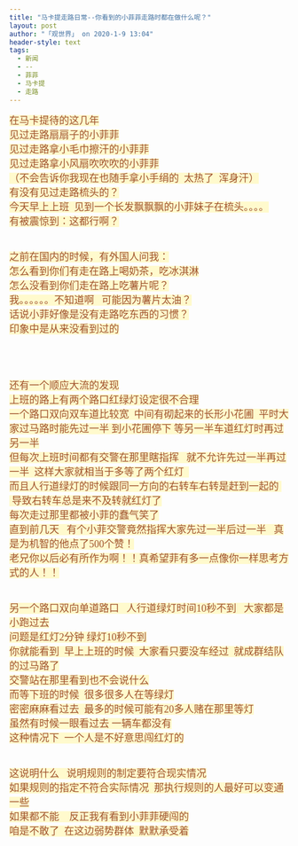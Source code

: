 ```yaml
---
title: "马卡提走路日常--你看到的小菲菲走路时都在做什么呢？"
layout: post
author: "「观世界」 on 2020-1-9 13:04"
header-style: text
tags:
  - 新闻
  - --
  - 菲菲
  - 马卡提
  - 走路
---
```


<head></head>
<body>
 <font face="新宋体"><font size="4"><font color="#a0522d"><font style="background-color:lemonchiffon">在马卡提待的这几年</font></font></font></font>
 <br> 
 <font face="新宋体"><font size="4"><font color="#a0522d"><font style="background-color:lemonchiffon">见过走路扇扇子的小菲菲</font></font></font></font>
 <br> 
 <font face="新宋体"><font size="4"><font color="#a0522d"><font style="background-color:lemonchiffon">见过走路拿小毛巾擦汗的小菲菲</font></font></font></font>
 <br> 
 <font face="新宋体"><font size="4"><font color="#a0522d"><font style="background-color:lemonchiffon">见过走路拿小风扇吹吹吹的小菲菲</font></font></font></font>
 <br> 
 <font face="新宋体"><font size="4"><font color="#a0522d"><font style="background-color:lemonchiffon">（不会告诉你我现在也随手拿小手绢的&nbsp;&nbsp;太热了&nbsp;&nbsp;浑身汗）</font></font></font></font>
 <br> 
 <font face="新宋体"><font size="4"><font color="#a0522d"><font style="background-color:lemonchiffon">有没有见过走路梳头的？</font></font></font></font>
 <br> 
 <font face="新宋体"><font size="4"><font color="#a0522d"><font style="background-color:lemonchiffon">今天早上上班&nbsp;&nbsp;见到一个长发飘飘飘的小菲妹子在梳头。。。。</font></font></font></font>
 <br> 
 <font face="新宋体"><font size="4"><font color="#a0522d"><font style="background-color:lemonchiffon">有被震惊到：这都行啊？</font></font></font></font>
 <br> 
 <font face="新宋体"><font size="4"><font color="#a0522d"><font style="background-color:lemonchiffon"><br> </font></font></font></font>
 <br> 
 <font face="新宋体"><font size="4"><font color="#a0522d"><font style="background-color:lemonchiffon">之前在国内的时候，有外国人问我：</font></font></font></font>
 <br> 
 <font face="新宋体"><font size="4"><font color="#a0522d"><font style="background-color:lemonchiffon">怎么看到你们有走在路上喝奶茶，吃冰淇淋</font></font></font></font>
 <br> 
 <font face="新宋体"><font size="4"><font color="#a0522d"><font style="background-color:lemonchiffon">怎么没看到你们走在路上吃薯片呢？</font></font></font></font>
 <br> 
 <font face="新宋体"><font size="4"><font color="#a0522d"><font style="background-color:lemonchiffon">我。。。。。。不知道啊&nbsp; &nbsp;可能因为薯片太油？</font></font></font></font>
 <br> 
 <font face="新宋体"><font size="4"><font color="#a0522d"><font style="background-color:lemonchiffon">话说小菲好像是没有走路吃东西的习惯？</font></font></font></font>
 <br> 
 <font face="新宋体"><font size="4"><font color="#a0522d"><font style="background-color:lemonchiffon">印象中是从来没看到过的</font></font></font></font>
 <br> 
 <font face="新宋体"><font size="4"><font color="#a0522d"><font style="background-color:lemonchiffon"><br> </font></font></font></font>
 <br> 
 <font face="新宋体"><font size="4"><font color="#a0522d"><font style="background-color:lemonchiffon"><br> </font></font></font></font>
 <br> 
 <font face="新宋体"><font size="4"><font color="#a0522d"><font style="background-color:lemonchiffon">还有一个顺应大流的发现</font></font></font></font>
 <br> 
 <font face="新宋体"><font size="4"><font color="#a0522d"><font style="background-color:lemonchiffon">上班的路上有两个路口红绿灯设定很不合理</font></font></font></font>
 <br> 
 <font face="新宋体"><font size="4"><font color="#a0522d"><font style="background-color:lemonchiffon">一个路口双向双车道比较宽&nbsp;&nbsp;中间有砌起来的长形小花圃&nbsp;&nbsp;平时大家过马路时能先过一半 到小花圃停下 等另一半车道红灯时再过另一半</font></font></font></font>
 <br> 
 <font face="新宋体"><font size="4"><font color="#a0522d"><font style="background-color:lemonchiffon">但每次上班时间都有交警在那里瞎指挥&nbsp; &nbsp;就不允许先过一半再过一半&nbsp;&nbsp;这样大家就相当于多等了两个红灯&nbsp;&nbsp;</font></font></font></font>
 <br> 
 <font face="新宋体"><font size="4"><font color="#a0522d"><font style="background-color:lemonchiffon">而且人行道绿灯的时候跟同一方向的右转车右转是赶到一起的&nbsp; &nbsp;导致右转车总是来不及转就红灯了</font></font></font></font>
 <br> 
 <font face="新宋体"><font size="4"><font color="#a0522d"><font style="background-color:lemonchiffon">每次走过那里都被小菲的蠢气笑了</font></font></font></font>
 <br> 
 <font face="新宋体"><font size="4"><font color="#a0522d"><font style="background-color:lemonchiffon">直到前几天&nbsp; &nbsp;有个小菲交警竟然指挥大家先过一半后过一半&nbsp; &nbsp;真是为机智的他点了500个赞！</font></font></font></font>
 <br> 
 <font face="新宋体"><font size="4"><font color="#a0522d"><font style="background-color:lemonchiffon">老兄你以后必有所作为啊！！真希望菲有多一点像你一样思考方式的人！！</font></font></font></font>
 <br> 
 <font face="新宋体"><font size="4"><font color="#a0522d"><font style="background-color:lemonchiffon"><br> </font></font></font></font>
 <br> 
 <font face="新宋体"><font size="4"><font color="#a0522d"><font style="background-color:lemonchiffon">另一个路口双向单道路口&nbsp; &nbsp;人行道绿灯时间10秒不到&nbsp; &nbsp;大家都是小跑过去</font></font></font></font>
 <br> 
 <font face="新宋体"><font size="4"><font color="#a0522d"><font style="background-color:lemonchiffon">问题是红灯2分钟 绿灯10秒不到</font></font></font></font>
 <br> 
 <font face="新宋体"><font size="4"><font color="#a0522d"><font style="background-color:lemonchiffon">你就能看到&nbsp;&nbsp;早上上班的时候&nbsp;&nbsp;大家看只要没车经过&nbsp;&nbsp;就成群结队的过马路了</font></font></font></font>
 <br> 
 <font face="新宋体"><font size="4"><font color="#a0522d"><font style="background-color:lemonchiffon">交警站在那里看到也不会说什么</font></font></font></font>
 <br> 
 <font face="新宋体"><font size="4"><font color="#a0522d"><font style="background-color:lemonchiffon">而等下班的时候&nbsp;&nbsp;很多很多人在等绿灯</font></font></font></font>
 <br> 
 <font face="新宋体"><font size="4"><font color="#a0522d"><font style="background-color:lemonchiffon">密密麻麻看过去&nbsp;&nbsp;最多的时候可能有20多人赌在那里等灯</font></font></font></font>
 <br> 
 <font face="新宋体"><font size="4"><font color="#a0522d"><font style="background-color:lemonchiffon">虽然有时候一眼看过去 一辆车都没有</font></font></font></font>
 <br> 
 <font face="新宋体"><font size="4"><font color="#a0522d"><font style="background-color:lemonchiffon">这种情况下&nbsp;&nbsp;一个人是不好意思闯红灯的</font></font></font></font>
 <br> 
 <font face="新宋体"><font size="4"><font color="#a0522d"><font style="background-color:lemonchiffon"><br> </font></font></font></font>
 <br> 
 <font face="新宋体"><font size="4"><font color="#a0522d"><font style="background-color:lemonchiffon">这说明什么&nbsp; &nbsp;说明规则的制定要符合现实情况</font></font></font></font>
 <br> 
 <font face="新宋体"><font size="4"><font color="#a0522d"><font style="background-color:lemonchiffon">如果规则的指定不符合实际情况&nbsp;&nbsp;那执行规则的人最好可以变通一些</font></font></font></font>
 <br> 
 <font face="新宋体"><font size="4"><font color="#a0522d"><font style="background-color:lemonchiffon">如果都不能&nbsp; &nbsp; 反正我有看到小菲菲硬闯的</font></font></font></font>
 <br> 
 <font face="新宋体"><font size="4"><font color="#a0522d"><font style="background-color:lemonchiffon">咱是不敢了&nbsp;&nbsp;在这边弱势群体&nbsp;&nbsp;默默承受着</font></font></font></font>
 <br> 
 <br>
</body>


